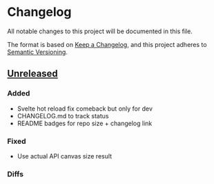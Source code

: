 # Changelog

All notable changes to this project will be documented in this file.

The format is based on [Keep a Changelog](https://keepachangelog.com/en/1.1.0/),
and this project adheres to [Semantic Versioning](https://semver.org/spec/v2.0.0.html).

## [Unreleased]

### Added

- Svelte hot reload fix comeback but only for dev
- CHANGELOG.md to track status
- README badges for repo size + changelog link

### Fixed

- Use actual API canvas size result

### Diffs

[unreleased]: https://github.com/TheRolfFR/rs-place/commits/main
